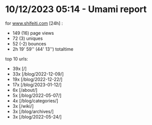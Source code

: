 # 10/12/2023 05:14 - Umami report
for www.shifeiti.com [24h] :

 - 149 (16) page views
 - 72 (3) uniques
 - 52 (-2) bounces
 - 2h 19' 59'' (44' 13'') totaltime


top 10 urls:
 - 39x [/]
 - 33x [/blog/2022-12-09/]
 - 19x [/blog/2022-12-22/]
 - 17x [/blog/2023-01-12/]
 - 6x [/about/]
 - 5x [/blog/2022-05-07/]
 - 4x [/blog/categories/]
 - 3x [/wiki/]
 - 3x [/blog/archives/]
 - 3x [/blog/2022-05-24/]


